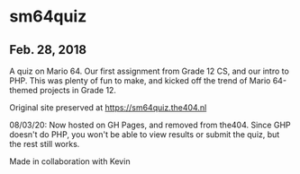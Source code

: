 # sm64quiz
## Feb. 28, 2018

A quiz on Mario 64. Our first assignment from Grade 12 CS, and our intro to PHP. This was plenty of fun to make, and kicked off the trend of Mario 64-themed projects in Grade 12. 

Original site preserved at https://sm64quiz.the404.nl

08/03/20: Now hosted on GH Pages, and removed from the404. Since GHP doesn't do PHP, you won't be able to view results or submit the quiz, but the rest still works.

Made in collaboration with Kevin
